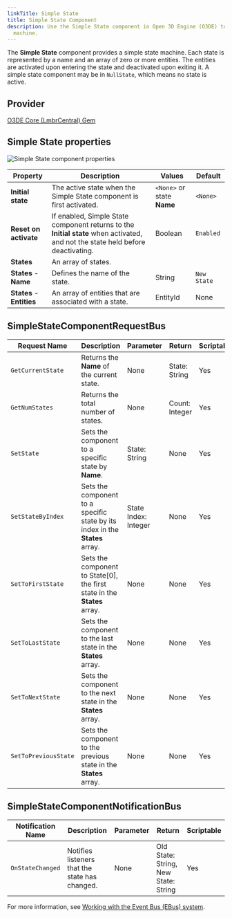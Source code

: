 ```yaml
---
linkTitle: Simple State
title: Simple State Component
description: Use the Simple State component in Open 3D Engine (O3DE) to provide a simple state
  machine.
---
```


The **Simple State** component provides a simple state machine. Each state is represented by a name and an array of zero or more entities. The entities are activated upon entering the state and deactivated upon exiting it. A simple state component may be in `NullState`, which means no state is active.

## Provider

[O3DE Core (LmbrCentral) Gem](/docs/user-guide/gems/reference/o3de-core)

## Simple State properties 

![Simple State component properties](/images/user-guide/components/reference/gameplay/simple-state-component.png)

| Property | Description | Values | Default |
|-|-|-|-|
| **Initial state** | The active state when the Simple State component is first activated. | `<None>` or state **Name** | `<None>` |
| **Reset on activate** | If enabled, Simple State component returns to the **Initial state** when activated, and not the state held before deactivating. | Boolean | `Enabled` |
| **States** | An array of states. |  |  |
| **States** - **Name** | Defines the name of the state. | String | `New State` |
| **States** - **Entities** | An array of entities that are associated with a state. | EntityId | None |

## SimpleStateComponentRequestBus

| Request Name | Description | Parameter | Return | Scriptable |
|-|-|-|-|-|
| `GetCurrentState` | Returns the **Name** of the current state. | None | State: String | Yes |
| `GetNumStates` | Returns the total number of states. | None | Count: Integer | Yes |
| `SetState` | Sets the component to a specific state by **Name**. | State: String | None | Yes |
| `SetStateByIndex` | Sets the component to a specific state by its index in the **States** array. | State Index: Integer | None | Yes |
| `SetToFirstState` | Sets the component to State[0], the first state in the **States** array. | None | None | Yes |
| `SetToLastState` | Sets the component to the last state in the **States** array. | None | None | Yes |
| `SetToNextState` | Sets the component to the next state in the **States** array. | None | None | Yes |
| `SetToPreviousState` | Sets the component to the previous state in the **States** array. | None | None | Yes |


## SimpleStateComponentNotificationBus

| Notification Name | Description | Parameter | Return | Scriptable |
|-|-|-|-|-|
| `OnStateChanged` | Notifies listeners that the state has changed. | None | Old State: String, New State: String | Yes |

For more information, see [Working with the Event Bus (EBus) system](/docs/user-guide/engine/ebus/).

